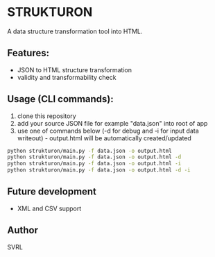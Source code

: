 # STRUKTURON
A data structure transformation tool into HTML.

## Features:
- JSON to HTML structure transformation
- validity and transformability check

## Usage (CLI commands):
1. clone this repository
2. add your source JSON file for example "data.json" into root of app
3. use one of commands below (-d for debug and -i for input data writeout) - output.html will be automatically created/updated
```sh
python strukturon/main.py -f data.json -o output.html
python strukturon/main.py -f data.json -o output.html -d
python strukturon/main.py -f data.json -o output.html -i 
python strukturon/main.py -f data.json -o output.html -d -i 
```

## Future development
- XML and CSV support

## Author
SVRL